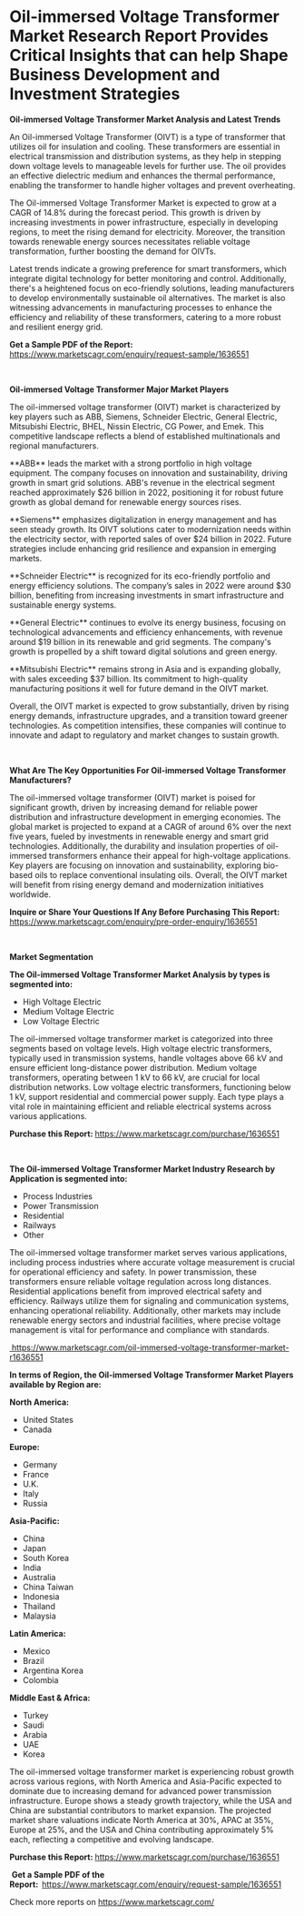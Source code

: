 <p><h1>Oil-immersed Voltage Transformer Market Research Report Provides Critical Insights that can help Shape Business Development and Investment Strategies</h1></p><p><strong>Oil-immersed Voltage Transformer Market Analysis and Latest Trends</strong></p>
<p><p>An Oil-immersed Voltage Transformer (OIVT) is a type of transformer that utilizes oil for insulation and cooling. These transformers are essential in electrical transmission and distribution systems, as they help in stepping down voltage levels to manageable levels for further use. The oil provides an effective dielectric medium and enhances the thermal performance, enabling the transformer to handle higher voltages and prevent overheating.</p><p>The Oil-immersed Voltage Transformer Market is expected to grow at a CAGR of 14.8% during the forecast period. This growth is driven by increasing investments in power infrastructure, especially in developing regions, to meet the rising demand for electricity. Moreover, the transition towards renewable energy sources necessitates reliable voltage transformation, further boosting the demand for OIVTs. </p><p>Latest trends indicate a growing preference for smart transformers, which integrate digital technology for better monitoring and control. Additionally, there's a heightened focus on eco-friendly solutions, leading manufacturers to develop environmentally sustainable oil alternatives. The market is also witnessing advancements in manufacturing processes to enhance the efficiency and reliability of these transformers, catering to a more robust and resilient energy grid.</p></p>
<p><strong>Get a Sample PDF of the Report:&nbsp;</strong> <a href="https://www.marketscagr.com/enquiry/request-sample/1636551?utm_campaign=2461&utm_medium=2&utm_source=Github&utm_content=ia&utm_term=23032025&utm_id=oil-immersed-voltage-transformer">https://www.marketscagr.com/enquiry/request-sample/1636551</a></p>
<p>&nbsp;</p>
<p><strong>Oil-immersed Voltage Transformer Major Market Players</strong></p>
<p><p>The oil-immersed voltage transformer (OIVT) market is characterized by key players such as ABB, Siemens, Schneider Electric, General Electric, Mitsubishi Electric, BHEL, Nissin Electric, CG Power, and Emek. This competitive landscape reflects a blend of established multinationals and regional manufacturers. </p><p>**ABB** leads the market with a strong portfolio in high voltage equipment. The company focuses on innovation and sustainability, driving growth in smart grid solutions. ABB's revenue in the electrical segment reached approximately $26 billion in 2022, positioning it for robust future growth as global demand for renewable energy sources rises.</p><p>**Siemens** emphasizes digitalization in energy management and has seen steady growth. Its OIVT solutions cater to modernization needs within the electricity sector, with reported sales of over $24 billion in 2022. Future strategies include enhancing grid resilience and expansion in emerging markets.</p><p>**Schneider Electric** is recognized for its eco-friendly portfolio and energy efficiency solutions. The company’s sales in 2022 were around $30 billion, benefiting from increasing investments in smart infrastructure and sustainable energy systems.</p><p>**General Electric** continues to evolve its energy business, focusing on technological advancements and efficiency enhancements, with revenue around $19 billion in its renewable and grid segments. The company's growth is propelled by a shift toward digital solutions and green energy.</p><p>**Mitsubishi Electric** remains strong in Asia and is expanding globally, with sales exceeding $37 billion. Its commitment to high-quality manufacturing positions it well for future demand in the OIVT market.</p><p>Overall, the OIVT market is expected to grow substantially, driven by rising energy demands, infrastructure upgrades, and a transition toward greener technologies. As competition intensifies, these companies will continue to innovate and adapt to regulatory and market changes to sustain growth.</p></p>
<p>&nbsp;</p>
<p><strong>What Are The Key Opportunities For Oil-immersed Voltage Transformer Manufacturers?</strong></p>
<p><p>The oil-immersed voltage transformer (OIVT) market is poised for significant growth, driven by increasing demand for reliable power distribution and infrastructure development in emerging economies. The global market is projected to expand at a CAGR of around 6% over the next five years, fueled by investments in renewable energy and smart grid technologies. Additionally, the durability and insulation properties of oil-immersed transformers enhance their appeal for high-voltage applications. Key players are focusing on innovation and sustainability, exploring bio-based oils to replace conventional insulating oils. Overall, the OIVT market will benefit from rising energy demand and modernization initiatives worldwide.</p></p>
<p><strong>Inquire or Share Your Questions If Any Before Purchasing This Report:</strong> <a href="https://www.marketscagr.com/enquiry/pre-order-enquiry/1636551?utm_campaign=2461&utm_medium=2&utm_source=Github&utm_content=ia&utm_term=23032025&utm_id=oil-immersed-voltage-transformer">https://www.marketscagr.com/enquiry/pre-order-enquiry/1636551</a></p>
<p>&nbsp;</p>
<p><strong>Market Segmentation</strong></p>
<p><strong>The Oil-immersed Voltage Transformer Market Analysis by types is segmented into:</strong></p>
<p><ul><li>High Voltage Electric</li><li>Medium Voltage Electric</li><li>Low Voltage Electric</li></ul></p>
<p><p>The oil-immersed voltage transformer market is categorized into three segments based on voltage levels. High voltage electric transformers, typically used in transmission systems, handle voltages above 66 kV and ensure efficient long-distance power distribution. Medium voltage transformers, operating between 1 kV to 66 kV, are crucial for local distribution networks. Low voltage electric transformers, functioning below 1 kV, support residential and commercial power supply. Each type plays a vital role in maintaining efficient and reliable electrical systems across various applications.</p></p>
<p><strong>Purchase this Report:&nbsp;</strong><a href="https://www.marketscagr.com/purchase/1636551?utm_campaign=2461&utm_medium=2&utm_source=Github&utm_content=ia&utm_term=23032025&utm_id=oil-immersed-voltage-transformer">https://www.marketscagr.com/purchase/1636551</a></p>
<p>&nbsp;</p>
<p><strong>The Oil-immersed Voltage Transformer Market Industry Research by Application is segmented into:</strong></p>
<p><ul><li>Process Industries</li><li>Power Transmission</li><li>Residential</li><li>Railways</li><li>Other</li></ul></p>
<p><p>The oil-immersed voltage transformer market serves various applications, including process industries where accurate voltage measurement is crucial for operational efficiency and safety. In power transmission, these transformers ensure reliable voltage regulation across long distances. Residential applications benefit from improved electrical safety and efficiency. Railways utilize them for signaling and communication systems, enhancing operational reliability. Additionally, other markets may include renewable energy sectors and industrial facilities, where precise voltage management is vital for performance and compliance with standards.</p></p>
<p><a href="https://www.marketscagr.com/oil-immersed-voltage-transformer-market-r1636551?utm_campaign=2461&utm_medium=2&utm_source=Github&utm_content=ia&utm_term=23032025&utm_id=oil-immersed-voltage-transformer">&nbsp;https://www.marketscagr.com/oil-immersed-voltage-transformer-market-r1636551</a></p>
<p><strong>In terms of Region, the Oil-immersed Voltage Transformer Market Players available by Region are:</strong></p>
<p>
    <p> <strong> North America: </strong>
        <ul>
            <li>United States</li>
            <li>Canada</li>
        </ul>
        </p> 
    <p> <strong> Europe: </strong>
        <ul>
            <li>Germany</li>
            <li>France</li>
            <li>U.K.</li>
            <li>Italy</li>
            <li>Russia</li>
        </ul>
        </p> 
    <p> <strong> Asia-Pacific: </strong>
        <ul>
            <li>China</li>
            <li>Japan</li>
            <li>South Korea</li>
            <li>India</li>
            <li>Australia</li>
            <li>China Taiwan</li>
            <li>Indonesia</li>
            <li>Thailand</li>
            <li>Malaysia</li>
        </ul>
        </p> 
    <p> <strong> Latin America: </strong>
        <ul>
            <li>Mexico</li>
            <li>Brazil</li>
            <li>Argentina Korea</li>
            <li>Colombia</li>
        </ul>
        </p> 
    <p> <strong> Middle East & Africa: </strong>
        <ul>
            <li>Turkey</li>
            <li>Saudi</li>
            <li>Arabia</li>
            <li>UAE</li>
            <li>Korea</li>
        </ul>
    </p>
    </p>
<p><p>The oil-immersed voltage transformer market is experiencing robust growth across various regions, with North America and Asia-Pacific expected to dominate due to increasing demand for advanced power transmission infrastructure. Europe shows a steady growth trajectory, while the USA and China are substantial contributors to market expansion. The projected market share valuations indicate North America at 30%, APAC at 35%, Europe at 25%, and the USA and China contributing approximately 5% each, reflecting a competitive and evolving landscape.</p></p>
<p><strong>Purchase this Report: </strong><a href="https://www.marketscagr.com/purchase/1636551?utm_campaign=2461&utm_medium=2&utm_source=Github&utm_content=ia&utm_term=23032025&utm_id=oil-immersed-voltage-transformer">https://www.marketscagr.com/purchase/1636551</a></p>
<p>&nbsp;<strong>Get a Sample PDF of the Report:&nbsp;&nbsp;</strong><a href="https://www.marketscagr.com/enquiry/request-sample/1636551?utm_campaign=2461&utm_medium=2&utm_source=Github&utm_content=ia&utm_term=23032025&utm_id=oil-immersed-voltage-transformer">https://www.marketscagr.com/enquiry/request-sample/1636551</a></p>
<p><strong></strong></p>
<p>Check more reports on <a href="https://www.marketscagr.com/?utm_campaign=2461&utm_medium=2&utm_source=Github&utm_content=ia&utm_term=23032025&utm_id=oil-immersed-voltage-transformer">https://www.marketscagr.com/</a></p>